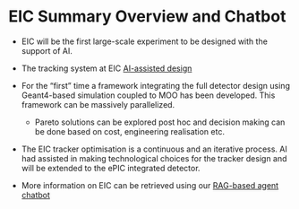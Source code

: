 # EIC Summary Overview and Chatbot 

+ EIC will be the first large-scale experiment to be designed with the support of AI.

+ The tracking system at EIC [AI-assisted design](https://doi.org/10.48550/arXiv.2205.09185)

+ For the “first” time a framework integrating the full detector design using Geant4-based simulation coupled to MOO has been developed. This framework can be massively parallelized.

  + Pareto solutions can be explored post hoc and decision making can be done based on cost, engineering realisation etc.

+ The EIC tracker optimisation is a continuous and an iterative process. AI had assisted in making technological choices for the tracker design and will be extended to the ePIC integrated detector.

+ More information on EIC can be retrieved using our [RAG-based agent chatbot](https://rags4eic-ai4eic.streamlit.app/RAG-ChatBot)
